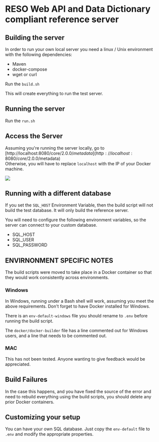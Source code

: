 # RESO Web API and Data Dictionary compliant reference server

## Building the server

In order to run your own local server you need a linux / Unix environment with the following dependencies:

* Maven
* docker-compose
* wget or curl

Run the `build.sh`

This will create everything to run the test server.

## Running the server

Run the `run.sh`

## Access the Server

Assuming you're running the server locally, go to [http://localhost:8080/core/2.0.0/$metadata](http://localhost:8080/core/2.0.0/$metadata)\
Otherwise, you will have to replace `localhost` with the IP of your Docker machine.

![](https://cdn.ossez.com/discourse-uploads/optimized/2X/8/881469dc9b204975de209b56f0d897ba8b782347_2_690x439.png)

## Running with a different database

If you set the `SQL_HOST` Environment Variable, then the build script will not build the test database.
It will only build the reference server.

You will need to configure the following environment variables, so the server can connect to your custom database.

* SQL_HOST
* SQL_USER
* SQL_PASSWORD

## ENVIRNONMENT SPECIFIC NOTES

The build scripts were moved to take place in a Docker container so that they would work consistently across environments.

### Windows
In Windows, running under a Bash shell will work, assuming you meet the above requirements.
Don't forget to have Docker installed for Windows.

There is an `env-default-windows` file you should rename to `.env` before running the build script.

The `docker/docker-builder` file has a line commented out for Windows users, and a line that needs to be commented out.

### MAC

This has not been tested.  Anyone wanting to give feedback would be appreciated.

## Build Failures

In the case this happens, and you have fixed the source of the error and need to rebuild everything using the build scripts, you should delete any prior Docker containers.

## Customizing your setup

You can have your own SQL database.  Just copy the `env-default` file to `.env` and modify the appropriate properties.